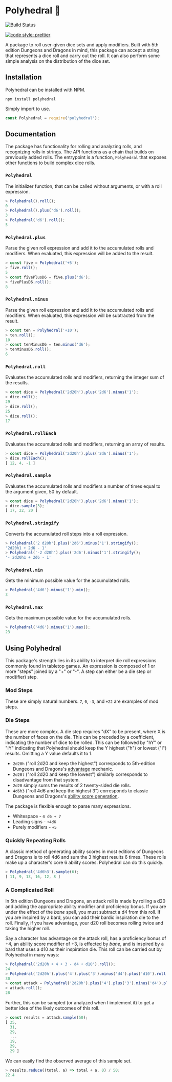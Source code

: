 # Polyhedral 🎲

[![Build Status](https://travis-ci.com/gdrandal/polyhedral.svg?token=iu3UiHNeHRbXXPoR6cax&branch=master)](https://travis-ci.com/gdrandal/polyhedral)

[![code style: prettier](https://img.shields.io/badge/code_style-prettier-ff69b4.svg?style=flat-square)](https://github.com/prettier/prettier)

A package to roll user-given dice sets and apply modifiers. Built with 5th edition Dungeons and Dragons in mind, this package can accept a string that represents a dice roll and carry out the roll. It can also perform some simple analysis on the distribution of the dice set.

## Installation

Polyhedral can be installed with NPM.

```
npm install polyhedral
```

Simply import to use.

```js
const Polyhedral = require('polyhedral');
```

## Documentation

The package has functionality for rolling and analyzing rolls, and recognizing rolls in strings. The API functions as a chain that builds on previously added rolls. The entrypoint is a function, `Polyhedral` that exposes other functions to build complex dice rolls.

### `Polyhedral`

The initializer function, that can be called without arguments, or with a roll expression.

```js
> Polyhedral().roll();
0
> Polyhedral().plus('d6').roll();
3
> Polyhedral('d6').roll();
5
```

### `Polyhedral.plus`

Parse the given roll expression and add it to the accumulated rolls and modifiers. When evaluated, this expression will be added to the result.

```js
> const five = Polyhedral('+5');
> five.roll();
5
> const fivePlusD6 = five.plus('d6');
> fivePlusD6.roll();
8
```

### `Polyhedral.minus`

Parse the given roll expression and add it to the accumulated rolls and modifiers. When evaluated, this expression will be subtracted from the result.

```js
> const ten = Polyhedral('+10');
> ten.roll();
10
> const tenMinusD6 = ten.minus('d6');
> tenMinusD6.roll();
6
```

### `Polyhedral.roll`

Evaluates the accumulated rolls and modifiers, returning the integer sum of the results.

```js
> const dice = Polyhedral('2d20h').plus('2d6').minus('1');
> dice.roll();
29
> dice.roll();
25
> dice.roll();
17
```

### `Polyhedral.rollEach`

Evaluates the accumulated rolls and modifiers, returning an array of results.

```js
> const dice = Polyhedral('2d20h').plus('2d6').minus('1');
> dice.rollEach();
[ 12, 4, -1 ]
```

### `Polyhedral.sample`

Evaluates the accumulated rolls and modifiers a number of times equal to the argument given, 50 by default.

```js
> const dice = Polyhedral('2d20h').plus('2d6').minus('1');
> dice.sample(3);
[ 17, 22, 20 ]
```

### `Polyhedral.stringify`

Converts the accumulated roll steps into a roll expression.

```js
> Polyhedral('2 d20h').plus('2d6').minus('1').stringify();
'2d20h1 + 2d6 - 1'
> Polyhedral('-2 d20h').plus('2d6').minus('1').stringify();
'- 2d20h1 + 2d6 - 1'
```

### `Polyhedral.min`

Gets the minimum possible value for the accumulated rolls.

```js
> Polyhedral('4d6').minus('1').min();
3
```

### `Polyhedral.max`

Gets the maximum possible value for the accumulated rolls.

```js
> Polyhedral('4d6').minus('1').max();
23
```

<!--### `Polyhedral.english` (not implemented)

### `Polyhedral.match` (not implemented) -->

## Using Polyhedral

This package's strength lies in its ability to interpret die roll expressions commonly found in tabletop games. An expression is composed of 1 or more "steps" joined by a "+" or "-". A step can either be a die step or mod(ifier) step.

### Mod Steps

These are simply natural numbers. `7`, `0`, `-3`, and `+22` are examples of mod steps.

### Die Steps

These are more complex. A die step requires "dX" to be present, where X is the number of faces on the die. This can be preceded by a coefficient, indicating the number of dice to be rolled. This can be followed by "hY" or "lY" indicating that Polyhedral should keep the Y highest ("h") or lowest ("l") results. Omitting a Y value defaults it to 1.

* `2d20h` ("roll 2d20 and keep the highest") corresponds to 5th-edition Dungeons and Dragons's [advantage](https://5thsrd.org/rules/advantage_and_disadvantage/) mechanic.
* `2d20l` ("roll 2d20 and keep the lowest") similarly corresponds to disadvantage from that system.
* `2d20` simply sums the results of 2 twenty-sided die rolls.
* `4d6h3` ("roll 4d6 and keep the highest 3") corresponds to classic Dungeons and Dragons's [ability score generation](https://www.5esrd.com/using-ability-scores/#Unofficial_Generating_Ability_Scores).

The package is flexible enough to parse many expressions.

* Whitespace - `4 d6 + 7`
* Leading signs - `+4d6`
* Purely modifiers - `+5`

### Quickly Repeating Rolls

A classic method of generating ability scores in most editions of Dungeons and Dragons is to roll 4d6 and sum the 3 highest results 6 times. These rolls make up a character's core 6 ability scores. Polyhedral can do this quickly.

```js
> Polyhedral('4d6h3').sample(6);
[ 11, 9, 13, 16, 12, 8 ]
```

### A Complicated Roll

In 5th edition Dungeons and Dragons, an attack roll is made by rolling a d20 and adding the appropriate ability modifier and proficiency bonus. If you are under the effect of the *bane* spell, you must subtract a d4 from this roll. If you are inspired by a bard, you can add their bardic inspiration die to the roll. Finally, if you have advantage, your d20 roll becomes rolling twice and taking the higher roll.

Say a character has advantage on the attack roll, has a proficiency bonus of +4, an ability score modifier of +3, is effected by *bane*, and is inspired by a bard that uses a d10 as their inspiration die. This roll can be carried out by Polyhedral in many ways:

```js
> Polyhedral('2d20h + 4 + 3 - d4 + d10').roll();
24
> Polyhedral('2d20h').plus('4').plus('3').minus('d4').plus('d10').roll();
30
> const attack = Polyhedral('2d20h').plus('4').plus('3').minus('d4').plus('d10');
> attack.roll();
28
```

Further, this can be sampled (or analyzed when I implement it) to get a better idea of the likely outcomes of this roll.

```js
> const results = attack.sample(50);
[ 25,
  31,
  29,
  ...
  19,
  29,
  29 ]
```

We can easily find the observed average of this sample set.

```js
> results.reduce((total, a) => total + a, 0) / 50;
22.4
```
